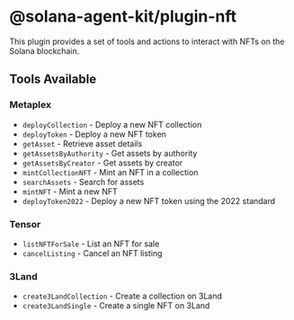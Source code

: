 # @solana-agent-kit/plugin-nft

This plugin provides a set of tools and actions to interact with NFTs on the Solana blockchain.

## Tools Available

### Metaplex
- `deployCollection` - Deploy a new NFT collection
- `deployToken` - Deploy a new NFT token
- `getAsset` - Retrieve asset details
- `getAssetsByAuthority` - Get assets by authority
- `getAssetsByCreator` - Get assets by creator
- `mintCollectionNFT` - Mint an NFT in a collection
- `searchAssets` - Search for assets
- `mintNFT` - Mint a new NFT
- `deployToken2022` - Deploy a new NFT token using the 2022 standard

### Tensor
- `listNFTForSale` - List an NFT for sale
- `cancelListing` - Cancel an NFT listing

### 3Land
- `create3LandCollection` - Create a collection on 3Land
- `create3LandSingle` - Create a single NFT on 3Land

